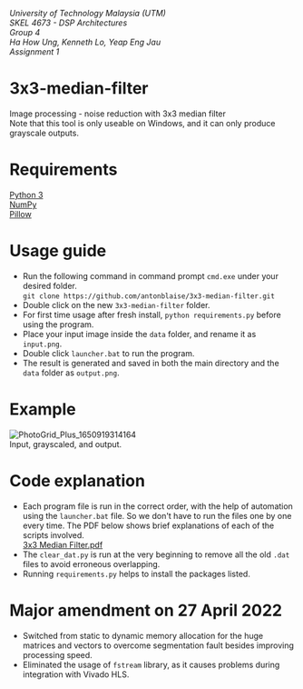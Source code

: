 *University of Technology Malaysia (UTM)</br>
SKEL 4673 - DSP Architectures</br>
Group 4</br>
Ha How Ung, Kenneth Lo, Yeap Eng Jau</br>
Assignment 1*</br>

# 3x3-median-filter
 Image processing - noise reduction with 3x3 median filter</br>
 Note that this tool is only useable on Windows, and it can only produce grayscale outputs.

# Requirements
[Python 3](https://www.python.org/downloads/)</br>
[NumPy](https://numpy.org/install/)</br>
[Pillow](https://pypi.org/project/Pillow/)</br>

# Usage guide
- Run the following command in command prompt `cmd.exe` under your desired folder.</br>`git clone https://github.com/antonblaise/3x3-median-filter.git` 
- Double click on the new `3x3-median-filter` folder.
- For first time usage after fresh install, `python requirements.py` before using the program. 
- Place your input image inside the `data` folder, and rename it as `input.png`.
- Double click `launcher.bat` to run the program.
- The result is generated and saved in both the main directory and the `data` folder as `output.png`. 

# Example
![PhotoGrid_Plus_1650919314164](https://user-images.githubusercontent.com/68864109/165171614-822e5def-642c-40f2-881c-87bfa46b779a.jpg)
</br>Input, grayscaled, and output.

# Code explanation
- Each program file is run in the correct order, with the help of automation using the `launcher.bat` file. So we don't have to run the files one by one every time. The PDF below shows brief explanations of each of the scripts involved.</br>[3x3 Median Filter.pdf](https://github.com/antonblaise/3x3-median-filter/files/8559231/3x3.Median.Filter.pdf)
- The `clear_dat.py` is run at the very beginning to remove all the old `.dat` files to avoid erroneous overlapping.
- Running `requirements.py` helps to install the packages listed.

# Major amendment on 27 April 2022
- Switched from static to dynamic memory allocation for the huge matrices and vectors to overcome segmentation fault besides improving processing speed.
- Eliminated the usage of `fstream` library, as it causes problems during integration with Vivado HLS.
